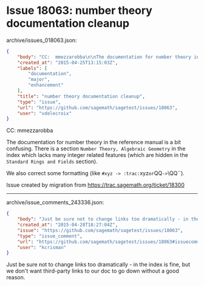 # Issue 18063: number theory documentation cleanup

archive/issues_018063.json:
```json
{
    "body": "CC:  mmezzarobba\n\nThe documentation for number theory in the reference manual is a bit confusing. There is a section `Number Theory, Algebraic Geometry` in the index which lacks many integer related features (which are hidden in the `Standard Rings and Fields` section).\n\nWe also correct some formatting (like `#xyz -> :trac:`xyz`` or ``QQ` -> `\\QQ``).\n\nIssue created by migration from https://trac.sagemath.org/ticket/18300\n\n",
    "created_at": "2015-04-25T13:15:03Z",
    "labels": [
        "documentation",
        "major",
        "enhancement"
    ],
    "title": "number theory documentation cleanup",
    "type": "issue",
    "url": "https://github.com/sagemath/sagetest/issues/18063",
    "user": "vdelecroix"
}
```
CC:  mmezzarobba

The documentation for number theory in the reference manual is a bit confusing. There is a section `Number Theory, Algebraic Geometry` in the index which lacks many integer related features (which are hidden in the `Standard Rings and Fields` section).

We also correct some formatting (like `#xyz -> :trac:`xyz`` or ``QQ` -> `\QQ``).

Issue created by migration from https://trac.sagemath.org/ticket/18300





---

archive/issue_comments_243336.json:
```json
{
    "body": "Just be sure not to change links too dramatically - in the index is fine, but we don't want third-party links to our doc to go down without a good reason.",
    "created_at": "2015-04-28T18:27:04Z",
    "issue": "https://github.com/sagemath/sagetest/issues/18063",
    "type": "issue_comment",
    "url": "https://github.com/sagemath/sagetest/issues/18063#issuecomment-243336",
    "user": "kcrisman"
}
```

Just be sure not to change links too dramatically - in the index is fine, but we don't want third-party links to our doc to go down without a good reason.
